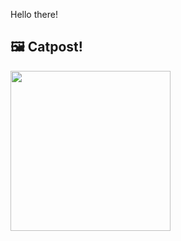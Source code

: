 Hello there!



## 🖼️ Catpost!

<sub>
    <img src="https://cdn2.thecatapi.com/images/a22.jpg" height="256">
</sub>

